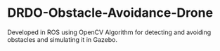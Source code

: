 # DRDO-Obstacle-Avoidance-Drone

Developed in ROS using OpenCV Algorithm for detecting and avoiding obstacles and simulating it in Gazebo.
